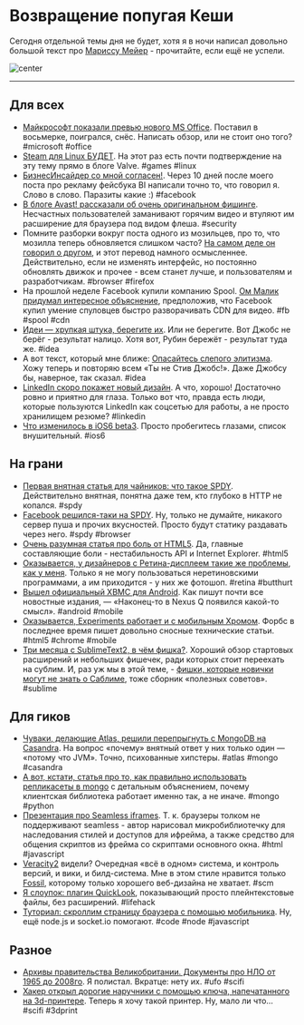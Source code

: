 # Возвращение попугая Кеши

Сегодня отдельной темы дня не будет, хотя я в ночи написал довольно большой текст про [Мариссу Мейер](http://addmeto.cc/post/2012-07-17-marissa-goodbye/) - прочитайте, если ещё не успели.

![center](http://img-fotki.yandex.ru/get/6405/9320383.7/0_7a5d6_e39cc861_orig)

-----

## Для всех
* [Майкрософт показали превью нового MS Office](http://www.microsoft.com/ru-ru/office/preview/whats-new). Поставил в восьмерке, поигрался, снёс. Написать обзор, или не стоит оно того? #microsoft #office
* [Steam для Linux БУДЕТ](http://blogs.valvesoftware.com/linux/steamd-penguins/). На этот раз есть почти подтверждение на эту тему прямо в блоге Valve. #games #linux
* [БизнесИнсайдер со мной согласен!](http://www.businessinsider.com/a-plugged-in-ad-tech-source-drew-this-diagram-to-explain-facebooks-next-10-billion-business-2012-7). Через 10 дней после моего поста про рекламу фейсбука BI написали точно то, что говорил я. Слово в слово. Паразиты какие :) #facebook
* [В блоге Avast! рассказали об очень оригинальном фишинге](https://blog.avast.com/2012/07/16/click-for-me-thanks/). Несчастных пользователей заманивают горячим видео и втуляют им расширение для браузера под видом флеша. #security
* Помните разборки вокруг поста одного из мозильцев, про то, что мозилла теперь обновляется слишком часто? [На самом деле он говорил о другом](http://www.computerworld.com/s/article/9229204/Ex_Mozilla_worker_rails_against_developers_love_of_constant_change_frequent_updates), и этот перевод намного осмысленнее. Действительно, если не изменять интерфейс, но постоянно обновлять движок и прочее - всем станет лучше, и пользователям и разработчикам. #browser #firefox
* На прошлой неделе Facebook купили компанию Spool. [Ом Малик придумал интересное объяснение](http://gigaom.com/2012/07/15/why-did-facebook-buy-spool-what-did-twitter-miss/), предположив, что Facebook купил умение спуловцев быстро разворачивать CDN для видео. #fb #spool #cdn
* [Идеи — хрупкая штука, берегите их](http://natari.us/post/26962853054/ideas-are-fragile). Или не берегите. Вот Джобс не берёг - результат налицо. Хотя вот, Рубин бережёт - результат туда же. #idea
* А вот текст, который мне ближе: [Опасайтесь слепого элитизма](http://www.tnl.net/blog/2012/07/14/beware-of-blind-elitism/). Хожу теперь и повторяю всем «Ты не Стив Джобс!». Даже Джобсу бы, наверное, так сказал. #idea
* [LinkedIn скоро покажет новый дизайн](http://techcrunch.com/2012/07/16/confirmed-linkedin-rolling-out-simpler-homepage-to-all-users-in-coming-weeks/). А что, хорошо! Достаточно ровно и приятно для глаза. Только вот что, правда есть люди, которые пользуются LinkedIn как соцсетью для работы, а не просто хранилищем резюме? #linkedin
* [Что изменилось в iOS6 beta3](http://www.bgr.com/2012/07/16/ios-6-download-beta-3-change-log/). Просто пробегитесь глазами, список внушительный. #ios6


## На грани
* [Первая внятная статья для чайников: что такое SPDY](http://lincolnloop.com/blog/2012/jul/12/what-is-spdy/). Действительно внятная, понятна даже тем, кто глубоко в HTTP не копался. #spdy
* [Facebook решился-таки на SPDY](http://www.ghacks.net/2012/07/15/facebook-announces-spdy-support/). Ну, только не думайте, никакого сервер пуша и прочих вкусностей. Просто будут статику раздавать через него. #spdy #browser
* [Очень разумная статья про боль от HTML5](http://blog.caplin.com/2012/07/16/the-pain-of-html5/). Да, главные составляющие боли - нестабильность API и Internet Explorer. #html5
* [Оказывается, у дизайнеров с Ретина-дисплеем такие же проблемы, как у меня](http://blog.wells.ee/retina). Только я не могу пользоваться неретиновскими программами, а им приходится - у них же фотошоп. #retina #butthurt
* [Вышел официальный XBMC для Android](http://androidcommunity.com/xbmc-media-player-for-android-announced-20120716/). Как пишут почти все новостные издания, — «Наконец-то в Nexus Q появился какой-то смысл». #android #mobile
* [Оказывается, Experiments работает и с мобильным Хромом](http://www.forbes.com/sites/anthonykosner/2012/07/15/chrome-experiments-google-unleashes-a-world-of-data-and-fun-in-mobile-browsers/). Форбс в последнее время пишет довольно сносные технические статьи. #html5 #chrome #mobile
* [Три месяца с SublimeText2, в чём фишка?](http://steverandytantra.com/thoughts/three-months-with-sublime-text-2). Хороший обзор стартовых расширений и небольших фишечек, ради которых стоит переехать на сублим. И, раз уж мы в этой теме, - [фишки, которые новички могут не знать о Саблиме](http://blog.alainmeier.com/post/27255145114/some-things-beginners-might-not-know-about-sublime-text), тоже сборник «полезных советов». #sublime

## Для гиков
* [Чуваки, делающие Atlas, решили перепрыгнуть с MongoDB на Casandra](http://metabroadcast.com/blog/looking-with-cassandra-into-the-future-of-atlas). На вопрос «почему» внятный ответ у них только один — «потому что JVM». Точно, психованные хипстеры. #atlas #mongo #casandra
* [А вот, кстати, статья про то, как правильно использовать репликасеты в mongo](http://emptysquare.net/blog/save-the-monkey-reliably-writing-to-mongodb/) с детальным объяснением, почему клиентская библиотека работает именно так, а не иначе. #mongo #python
* [Презентация про Seamless iframes](http://benvinegar.github.com/seamless-talk/). Т. к. браузеры толком не поддерживают seamless - автор нарисовал микробиблиотечку для наследования стилей и доступов для ифрейма, а также средство для общения скриптов из фрейма со скриптами основного окна. #html #javascript
* [Veracity2](http://www.ericsink.com/entries/veracity2.html) видели? Очередная «всё в одном» система, и контроль версий, и вики, и билд-система. Мне в этом стиле нравится только [Fossil](http://www.fossil-scm.org/index.html/doc/trunk/www/index.wiki), которому только хорошего веб-дизайна не хватает. #scm
* [Я слоупок: плагин QuickLook](https://github.com/whomwah/qlstephen), показывающий просто плейнтекстовые файлы, без расширений. #lifehack
* [Туториал: скроллим страницу браузера с помощью мобильника](http://gonzalo123.wordpress.com/2012/07/16/scroll-desktops-web-pages-remotely-with-our-smartphone-using-node-js-and-websockets/). Ну, ещё node.js и socket.io помогают. #code #node #javascript

## Разное
* [Архивы правительства Великобритании. Документы про НЛО от 1965 до 2008го](http://ufos.nationalarchives.gov.uk). Я полистал. Вкратце: нету их. #ufo #scifi
* [Хакер открыл дорогие наручники с помощью ключа, напечатанного на 3d-принтере](http://www.forbes.com/sites/andygreenberg/2012/07/16/hacker-opens-high-security-handcuffs-with-3d-printed-and-laser-cut-keys/). Теперь я хочу такой принтер. Ну, мало ли что… #scifi #3dprint
